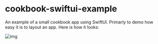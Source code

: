 # cookbook-swiftui-example

An example of a small cookbook app using SwiftUI. Primarly to demo how easy it is to layout an app.
Here is how it looks:

![img](https://nsa40.casimages.com/img/2020/03/20//200320124939321073.png)
